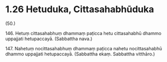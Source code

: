 

# 1.26 Hetuduka, Cittasahabhūduka



(50.)

146\. Hetuṃ cittasahabhuṃ dhammaṃ paṭicca hetu cittasahabhū dhammo uppajjati hetupaccayā. (Sabbattha nava.)

147\. Nahetuṃ nocittasahabhuṃ dhammaṃ paṭicca nahetu nocittasahabhū dhammo uppajjati hetupaccayā. (Sabbattha ekaṃ. Sabbattha vitthāro.)



